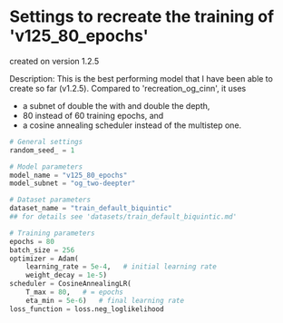 # Settings to recreate the training of 'v125_80_epochs'

created on version 1.2.5

Description: 
This is the best performing model that I have been able to create so far (v1.2.5).
Compared to 'recreation_og_cinn', it uses
* a subnet of double the with and double the depth, 
* 80 instead of 60 training epochs, and
* a cosine annealing scheduler instead of the multistep one. 

```python
# General settings
random_seed_ = 1

# Model parameters
model_name = "v125_80_epochs"
model_subnet = "og_two-deepter"

# Dataset parameters
dataset_name = "train_default_biquintic"
## for details see 'datasets/train_default_biquintic.md'

# Training parameters
epochs = 80
batch_size = 256
optimizer = Adam(
    learning_rate = 5e-4,   # initial learning rate
    weight_decay = 1e-5)
scheduler = CosineAnnealingLR(
    T_max = 80,   # = epochs
    eta_min = 5e-6)   # final learning rate
loss_function = loss.neg_loglikelihood
```